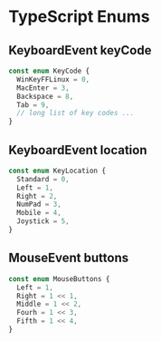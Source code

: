 # TypeScript Enums

## KeyboardEvent keyCode

```ts
const enum KeyCode {
  WinKeyFFLinux = 0,
  MacEnter = 3,
  Backspace = 8,
  Tab = 9,
  // long list of key codes ...
}
```

## KeyboardEvent location

```ts
const enum KeyLocation {
  Standard = 0,
  Left = 1,
  Right = 2,
  NumPad = 3,
  Mobile = 4,
  Joystick = 5,
}
```

## MouseEvent buttons

```ts
const enum MouseButtons {
  Left = 1,
  Right = 1 << 1,
  Middle = 1 << 2,
  Fourh = 1 << 3,
  Fifth = 1 << 4,
}
```